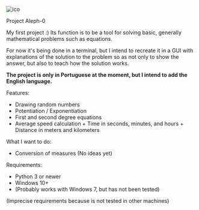 ![ico](https://github.com/ImFenyx/Aleph-0-Project/assets/103691581/a7f1bd9f-32a5-4f5e-af76-9c2d718166a7)


Project Aleph-0

My first project :)
Its function is to be a tool for solving basic, generally mathematical problems such as equations.

For now it's being done in a terminal, but I intend to recreate it in a GUI with explanations of the solution to the problem so as not only to show the answer, but also to teach how the solution works.

**The project is only in Portuguese at the moment, but I intend to add the English language.**

Features:
- Drawing random numbers
- Potentiation / Exponentiation
- First and second degree equations
- Average speed calculation + Time in seconds, minutes, and hours + Distance in meters and kilometers

What I want to do:
- Conversion of measures
(No ideas yet)

Requirements:

- Python 3 or newer
- Windows 10+
- (Probably works with Windows 7, but has not been tested)
  
(Imprecise requirements because is not tested in other machines)
